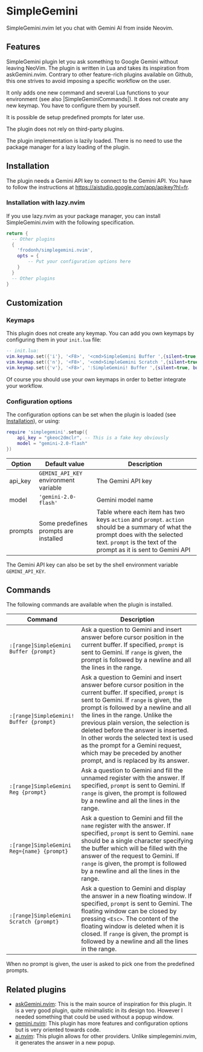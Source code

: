# SimpleGemini

SimpleGemini.nvim let you chat with Gemini AI from inside Neovim.

## Features
SimpleGemini plugin let you ask something to Google Gemini without leaving NeoVim. The plugin is written in Lua and takes its inspiration from askGemini.nvim. Contrary to other feature-rich plugins available on Github, this one strives to avoid imposing a specific workflow on the user.

It only adds one new command and several Lua functions to your environment (see also |SimpleGeminiCommands|). It does not create any new keymap. You have to configure them by yourself.

It is possible de setup predefined prompts for later use.

The plugin does not rely on third-party plugins.

The plugin implementation is lazily loaded. There is no need to use the package manager for a lazy loading of the plugin.

## Installation

The plugin needs a Gemini API key to connect to the Gemini API. You have to follow the instructions at <https://aistudio.google.com/app/apikey?hl=fr>.

### Installation with lazy.nvim
If you use lazy.nvim as your package manager, you can install SimpleGemini.nvim with the following specification.

```lua
return {
  -- Other plugins
  {
	'frodonh/simplegemini.nvim',
	opts = {
	    -- Put your configuration options here
	}
  }
  -- Other plugins
}
```

## Customization

### Keymaps
This plugin does not create any keymap. You can add you own keymaps by configuring them in your `init.lua` file:
```lua
-- init.lua:
vim.keymap.set({'i'}, '<F8>', '<cmd>SimpleGemini Buffer ',{silent=true, buffer=true, desc='Prompt Gemini and add answer to current buffer'})
vim.keymap.set({'n'}, '<F8>', '<cmd>SimpleGemini Scratch ',{silent=true, buffer=true, desc='Prompt Gemini and display answer in new scratch window'})
vim.keymap.set({'v'}, '<F8>', ':SimpleGemini! Buffer ',{silent=true, buffer=true, desc='Replace current visual selection by Gemini answer after prepending a prompt'})
```

Of course you should use your own keymaps in order to better integrate your workflow.

### Configuration options
The configuration options can be set when the plugin is loaded (see [Installation](#Installation)), or using:

```lua
require 'simplegemini'.setup({
	api_key = "gkeoc2dmclr", -- This is a fake key obviously
	model = "gemini-2.0-flash"
})
```

| Option  | Default value                         | Description        |
|---------|---------------------------------------|--------------------|
| api_key | `GEMINI_API_KEY` environment variable | The Gemini API key |
| model   | `'gemini-2.0-flash'`                  | Gemini model name  |
| prompts | Some predefines prompts are installed | Table where each item has two keys `action` and `prompt`. `action` should be a summary of what the prompt does with the selected text. `prompt` is the text of the prompt as it is sent to Gemini API |

The Gemini API key can also be set by the shell environment variable `GEMINI_API_KEY`.

## Commands
The following commands are available when the plugin is installed.

| Command                  |  Description                                                                     |
|--------------------------|----------------------------------------------------------------------------------|
| `:[range]SimpleGemini Buffer {prompt}` | Ask a question to Gemini and insert answer before cursor position in the current buffer. If specified, `prompt` is sent to Gemini. If `range` is given, the prompt is followed by a newline and all the lines in the range. |
| `:[range]SimpleGemini! Buffer {prompt}` | Ask a question to Gemini and insert answer before cursor position in the current buffer. If specified, `prompt` is sent to Gemini. If `range` is given, the prompt is followed by a newline and all the lines in the range. Unlike the previous plain version, the selection is deleted before the answer is inserted. In other words the selected text is used as the prompt for a Gemini request, which may be preceded by another prompt, and is replaced by its answer. |
| `:[range]SimpleGemini Reg {prompt}` | Ask a question to Gemini and fill the unnamed register with the answer. If specified, `prompt` is sent to Gemini. If `range` is given, the prompt is followed by a newline and all the lines in the range. |
| `:[range]SimpleGemini Reg={name} {prompt}` | Ask a question to Gemini and fill the `name` register with the answer. If specified, `prompt` is sent to Gemini. `name` should be a single character specifying the buffer which will be filled with the answer of the request to Gemini. If `range` is given, the prompt is followed by a newline and all the lines in the range. |
| `:[range]SimpleGemini Scratch {prompt}` | Ask a question to Gemini and display the answer in a new floating window. If specified, `prompt` is sent to Gemini. The floating window can be closed by pressing `<Esc>`. The content of the floating window is deleted when it is closed. If `range` is given, the prompt is followed by a newline and all the lines in the range. |


When no prompt is given, the user is asked to pick one from the predefined prompts.

## Related plugins
- [askGemini.nvim](https://github.com/agusnt/askGemini.nvim): This is the main source of inspiration for this plugin. It is a very good plugin, quite minimalistic in its design too. However I needed something that could be used without a popup window.
- [gemini.nvim](https://github.com/kiddos/gemini.nvim): This plugin has more features and configuration options but is very oriented towards code.
- [ai.nvim](https://github.com/gera2ld/ai.nvim): This plugin allows for other providers. Unlike simplegemini.nvim, it generates the answer in a new popup.
